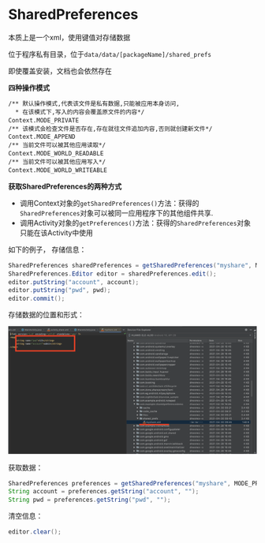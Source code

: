 # SharedPreferences

本质上是一个xml，使用键值对存储数据

位于程序私有目录，位于`data/data/[packageName]/shared_prefs`

即使覆盖安装，文档也会依然存在

**四种操作模式**

```xml
/** 默认操作模式,代表该文件是私有数据,只能被应用本身访问,
  * 在该模式下,写入的内容会覆盖原文件的内容*/
Context.MODE_PRIVATE
/** 该模式会检查文件是否存在,存在就往文件追加内容,否则就创建新文件*/
Context.MODE_APPEND
/** 当前文件可以被其他应用读取*/
Context.MODE_WORLD_READABLE
/** 当前文件可以被其他应用写入*/
Context.MODE_WORLD_WRITEABLE
```

**获取SharedPreferences的两种方式**

+ 调用Context对象的`getSharedPreferences()`方法：获得的`SharedPreferences`对象可以被同一应用程序下的其他组件共享.
+ 调用Activity对象的`getPreferences()`方法：获得的`SharedPreferences`对象只能在该Activity中使用



如下的例子， 存储信息：

```java
SharedPreferences sharedPreferences = getSharedPreferences("myshare", MODE_PRIVATE);
SharedPreferences.Editor editor = sharedPreferences.edit();
editor.putString("account", account);
editor.putString("pwd", pwd);
editor.commit();
```

存储数据的位置和形式：

![003](https://github.com/winfredzen/Android-Basic/blob/master/Database%26Cache/images/003.png)



获取数据：

```java
SharedPreferences preferences = getSharedPreferences("myshare", MODE_PRIVATE);
String account = preferences.getString("account", "");
String pwd = preferences.getString("pwd", "");
```



清空信息：

```java
editor.clear();
```











